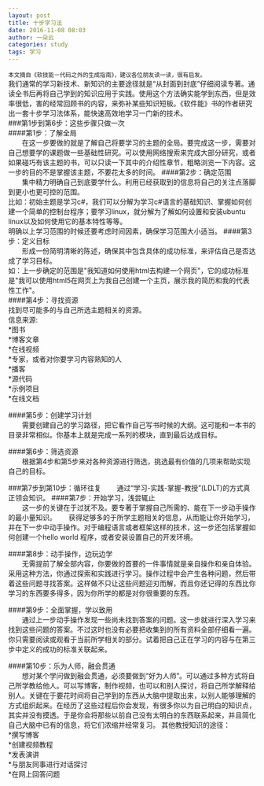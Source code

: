 ```yaml
---
layout: post
title: 十步学习法
date: 2016-11-08 08:03
author: 一朵云
categories: study
tags: 学习
---
```

<small>本文摘自《软技能－代码之外的生成指南》，建议各位朋友读一读，很有启发。</small>  
我们通常的学习新技术、新知识的主要途径就是“从封面到封底”仔细阅读专著。通读全书后再将自己学到的知识应用于实践。使用这个方法确实能学到东西，但是效率很低，害的经常回顾书的内容，来弥补某些知识短板。《软件能》书的作者研究出一套十步学习法体系，能快速高效地学习一门新的技术。  
###第1步到第6步：这些步骤只做一次  
####第1步：了解全局  
　　在这一步要做的就是了解自己将要学习的主题的全局。要完成这一步，需要对自己想要学的课题做一些基础性研究。可以使用网络搜索来完成大部分研究，或者如果碰巧有该主题的书，可以只读一下其中的介绍性章节，粗略浏览一下内容。这一步的目的不是掌握该主题，不要花太多的时间。
####第2步：确定范围  
　　集中精力明确自己到底要学什么。利用已经获取到的信息将自己的关注点落脚到更小也更可控的范围。  
比如：初始主题是学习c#，我们可以分解为学习c#语言的基础知识、掌握如何创建一个简单的控制台程序；要学习linux，就分解为了解如何设置和安装ubuntu linux以及如何使用它的基本特性等等。  
明确以上学习范围的时候还要考虑时间因素，确保学习范围大小适当。
####第3步：定义目标  
　　形成一份简明清晰的陈述，确保其中包含具体的成功标准，来评估自己是否达成了学习目标。  
如：上一步确定的范围是"我知道如何使用html去构建一个网页"，它的成功标准是"我可以使用html5在网页上为我自己创建一个主页，展示我的简历和我的代表性工作"。  
####第4步：寻找资源  
找到尽可能多的与自己所选主题相关的资源。  
信息来源:  
*图书  
*博客文章  
*在线视频  
*专家，或者对你要学习内容熟知的人  
*播客  
*源代码  
*示例项目  
*在线文档  

####第5步：创建学习计划  
　　需要创建自己的学习路径，把它看作自己写书时候的大纲。这可能和一本书的目录非常相似。你基本上就是完成一系列的模块，直到最后达成目标。

####第6步：筛选资源  
　　根据第4步和第5步来对各种资源进行筛选，挑选最有价值的几项来帮助实现自己的目标。

###第7步到第10步：循环往复
　　通过“学习-实践-掌握-教授”(LDLT)的方式真正领会知识。
####第7步：开始学习，浅尝辄止  
　　这一步的关键在于过犹不及。要专著于掌握自己所需的、能在下一步动手操作的最小量知识。　　
获得足够多的于所学主题相关的信息，从而能让你开始学习，并在下一步中动手操作。对于编程语言或者框架这样的技术，这一步还包括掌握如何创建一个hello world 程序，或者安装设置自己的开发环境。

####第8步：动手操作，边玩边学  
　　无需提前了解全部内容，你要做的首要的一件事情就是亲自操作和亲自体验。采用这种方法，你通过探索和实践进行学习。操作过程中会产生各种问题，然后带着这些问题寻找答案。这样做不只让这些问题迎刃而解，而且你还记得的东西比你学习的东西要多得多，因为你所学的都是对你很重要的东西。

####第9步：全面掌握，学以致用  
　　通过上一步动手操作发现一些尚未找到答案的问题。这一步就进行深入学习来找到这些问题的答案。不过这时也没有必要把收集到的所有资料全部仔细看一遍。你只需要阅读或观看于当前所学相关的部分。试着把自己正在学习的内容与在第三步中定义的成功的标准关联起来。

####第10步：乐为人师，融会贯通  
　　想对某个学问做到融会贯通，必须要做到“好为人师”。可以通过多种方式将自己所学教给他人。可以写博客，制作视频，也可以和别人探讨，将自己所学解释给别人。关键在于要花时间将自己学到的东西从大脑中提取出来，以别人能够理解的方式组织起来。在经历了这些过程后你会发现，有很多你以为自己明白的知识点，其实并没有摸透。于是你会将那些以前自己没有太明白的东西联系起来，并且简化自己大脑中已有的信息，将它们浓缩并经常复习。
其他教授知识的途径：  
*撰写博客  
*创建视频教程  
*发表演讲  
*与朋友同事进行对话探讨  
*在网上回答问题  





